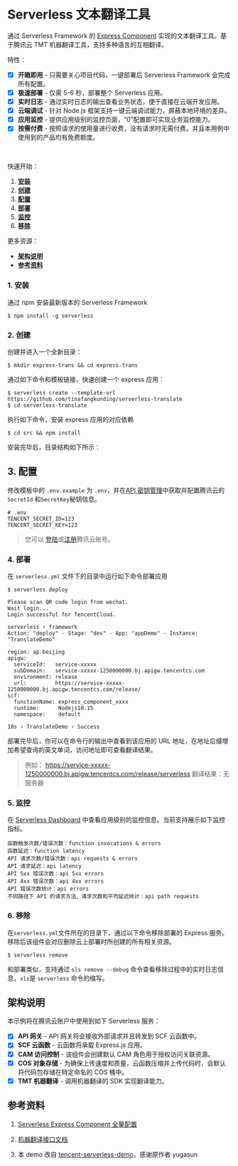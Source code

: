 # Serverless 文本翻译工具 

通过 Serverless Framework 的 [Express Component](https://github.com/serverless-components/tencent-express/tree/v2) 实现的文本翻译工具。基于腾讯云 TMT 机器翻译工具，支持多种语言的互相翻译。

特性：

- [x] **开箱即用** - 只需要关心项目代码，一键部署后 Serverless Framework 会完成所有配置。
- [x] **极速部署** - 仅需 5-6 秒，部署整个 Serverless 应用。
- [x] **实时日志** - 通过实时日志的输出查看业务状态，便于直接在云端开发应用。
- [x] **云端调试** - 针对 Node.js 框架支持一键云端调试能力，屏蔽本地环境的差异。
- [x] **应用监控** - 提供应用级别的监控页面，“0”配置即可实现业务监控能力。
- [x] **按需付费** - 按照请求的使用量进行收费，没有请求时无需付费。并且本用例中使用到的产品均有免费额度。

<br/>

快速开始：

1. [**安装**](#1-安装)
2. [**创建**](#2-创建)
3. [**配置**](#3-配置)
4. [**部署**](#4-部署)
5. [**监控**](#5-监控)
6. [**移除**](#6-移除)

更多资源：

- [**架构说明**](#架构说明)
- [**参考资料**](#参考资料)

### 1. 安装

通过 npm 安装最新版本的 Serverless Framework

```
$ npm install -g serverless
```

### 2. 创建

创建并进入一个全新目录：

```
$ mkdir express-trans && cd express-trans
```

通过如下命令和模板链接，快速创建一个 express 应用：

```
$ serverless create --template-url https://github.com/tinafangkunding/serverless-translate
$ cd serverless-translate
```

执行如下命令，安装 express 应用的对应依赖

```
$ cd src && npm install
```

安装完毕后，目录结构如下所示：


## 3. 配置

修改模板中的 `.env.example` 为 `.env`，并在[API 密钥管理](https://console.cloud.tencent.com/cam/capi)中获取并配置腾讯云的 `SecretId` 和`SecretKey`秘钥信息。

```
# .env
TENCENT_SECRET_ID=123
TENCENT_SECRET_KEY=123
```

> 您可以 [登陆](https://cloud.tencent.com/login)或[注册](https://cloud.tencent.com/register)腾讯云账号。

### 4. 部署


在 `serverless.yml` 文件下的目录中运行如下命令部署应用

```
$ serverless deploy

Please scan QR code login from wechat. 
Wait login...
Login successful for TencentCloud. 

serverless ⚡ framework
Action: "deploy" - Stage: "dev" - App: "appDemo" - Instance: "TranslateDemo"

region: ap-beijing
apigw: 
  serviceId:   service-xxxxx
  subDomain:   service-xxxxx-1250000000.bj.apigw.tencentcs.com
  environment: release
  url:         https://service-xxxxx-1250000000.bj.apigw.tencentcs.com/release/
scf: 
  functionName: express_component_xxxx
  runtime:      Nodejs10.15
  namespace:    default

10s › TranslateDemo › Success
```

部署完毕后，你可以在命令行的输出中查看到该应用的 URL 地址，在地址后缀增加希望查询的英文单词，访问地址即可查看翻译结果。

> 例如： https://service-xxxxx-1250000000.bj.apigw.tencentcs.com/release/serverless
> 翻译结果：无服务器

### 5. 监控

在 [Serverless Dashboard](https://serverless.cloud.tencent.com/) 中查看应用级别的监控信息。当前支持展示如下监控指标。

```
函数触发次数/错误次数：function invocations & errors
函数延迟：function latency
API 请求次数/错误次数：api requests & errors
API 请求延迟：api latency
API 5xx 错误次数：api 5xx errors
API 4xx 错误次数：api 4xx errors
API 错误次数统计：api errors
不同路径下 API 的请求方法、请求次数和平均延迟统计：api path requests
```

### 6. 移除

在`serverless.yml`文件所在的目录下，通过以下命令移除部署的 Express 服务。移除后该组件会对应删除云上部署时所创建的所有相关资源。

```
$ serverless remove
```

和部署类似，支持通过 `sls remove --debug` 命令查看移除过程中的实时日志信息，`sls`是 `serverless` 命令的缩写。

## 架构说明

本示例将在腾讯云账户中使用到如下 Serverless 服务：

- [x] **API 网关** - API 网关将会接收外部请求并且转发到 SCF 云函数中。
- [x] **SCF 云函数** - 云函数将承载 Express.js 应用。
- [x] **CAM 访问控制** - 该组件会创建默认 CAM 角色用于授权访问关联资源。
- [x] **COS 对象存储** - 为确保上传速度和质量，云函数压缩并上传代码时，会默认将代码包存储在特定命名的 COS 桶中。
- [x] **TMT 机器翻译** - 调用机器翻译的 SDK 实现翻译能力。

## 参考资料

1. [Serverless Express Component 全量配置](https://github.com/serverless-components/tencent-express/blob/v2/docs/configure.md)

2. [机器翻译接口文档](https://cloud.tencent.com/document/api/551/15619)

3. 本 demo 改自 [tencent-serverless-demo](https://github.com/yugasun/tencent-serverless-demo/tree/master/dict)，感谢原作者 yugasun
